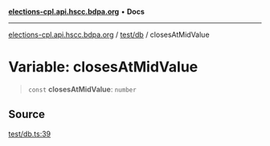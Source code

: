 [**elections-cpl.api.hscc.bdpa.org**](../../../README.md) • **Docs**

***

[elections-cpl.api.hscc.bdpa.org](../../../README.md) / [test/db](../README.md) / closesAtMidValue

# Variable: closesAtMidValue

> `const` **closesAtMidValue**: `number`

## Source

[test/db.ts:39](https://github.com/nhscc/elections_cpl.api.hscc.bdpa.org/blob/46ed5b306a3fd199be2bd28706c3da03542c6da3/test/db.ts#L39)
